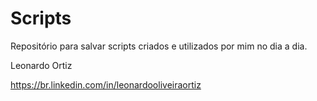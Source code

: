 # Scripts
Repositório para salvar scripts criados e utilizados por mim no dia a dia.

Leonardo Ortiz

https://br.linkedin.com/in/leonardooliveiraortiz

